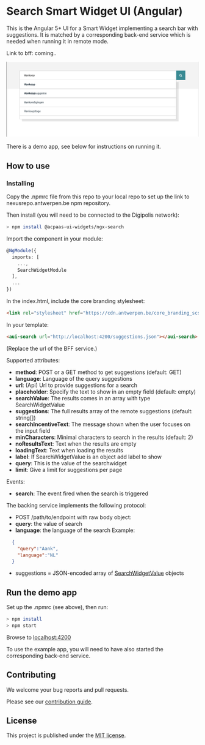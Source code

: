 # Search Smart Widget UI (Angular)

This is the Angular 5+ UI for a Smart Widget implementing a search bar with suggestions. It is matched by a corresponding back-end service which is needed when running it in remote mode.

Link to bff: coming..

![screenshot](example.png)

There is a demo app, see below for instructions on running it.

## How to use

### Installing

Copy the .npmrc file from this repo to your local repo to set up the link to nexusrepo.antwerpen.be npm repository.

Then install (you will need to be connected to the Digipolis network):

```sh
> npm install @acpaas-ui-widgets/ngx-search
```

Import the component in your module:

```ts
@NgModule({
  imports: [
    ...,
    SearchWidgetModule
  ],
  ...
})
```

In the index.html, include the core branding stylesheet:

```html
<link rel="stylesheet" href="https://cdn.antwerpen.be/core_branding_scss/2.0.1/main.min.css">
```

In your template:

```html
<aui-search url="http://localhost:4200/suggestions.json"></aui-search>
```
(Replace the url of the BFF service.)


Supported attributes:
- **method**: POST or a GET method to get suggestions (default: GET)
- **language**: Language of the query suggestions
- **url**: (Api) Url to provide suggestions for a search
- **placeholder**: Specify the text to show in an empty field (default: empty)
- **searchValue**: The results comes in an array with type SearchWidgetValue
- **suggestions**: The full results array of the remote suggestions (default: string[])
- **searchIncentiveText**: The message shown when the user focuses on the input field
- **minCharacters**: Minimal characters to search in the results (default: 2)
- **noResultsText**: Text when the results are empty
- **loadingText**: Text when loading the results
- **label**: If SearchWidgetValue is an object add label to show
- **query**: This is the value of the searchwidget
- **limit**: Give a limit for suggestions per page


Events:
- **search**:  The event fired when the search is triggered


The backing service implements the following protocol:

- POST /path/to/endpoint with raw body object:
- **query**: the value of search
- **language**: the language of the search
Example: 
```json
  {
    "query":"Aank",
    "language":"NL" 
  }
```
- suggestions = JSON-encoded array of [SearchWidgetValue](src/search-widget/search-widget.types.ts) objects

## Run the demo app

Set up the .npmrc (see above), then run:

```sh
> npm install
> npm start
```

Browse to [localhost:4200](http://localhost:4200)

To use the example app, you will need to have also started the corresponding back-end service.

## Contributing

We welcome your bug reports and pull requests.

Please see our [contribution guide](CONTRIBUTING.md).

## License

This project is published under the [MIT license](LICENSE.md).
